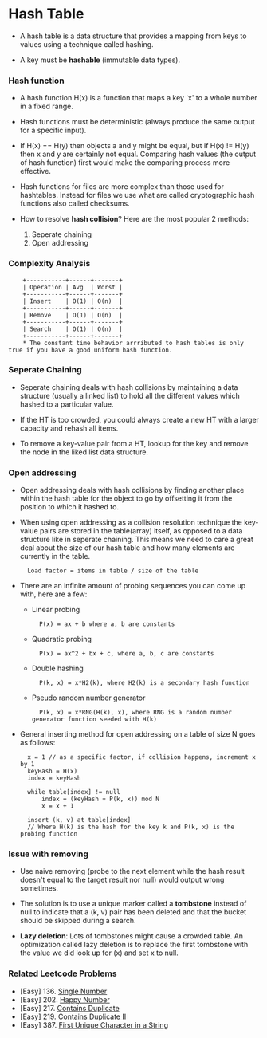 # Hash Table

* A hash table is a data structure that provides a mapping from keys to values using a technique called hashing.

* A key must be **hashable** (immutable data types).

### Hash function
* A hash function H(x) is a function that maps a key 'x' to a whole number in a fixed range.

* Hash functions must be deterministic (always produce the same output for a specific input).

* If H(x) == H(y) then objects a and y might be equal, but if H(x) != H(y) then x and y are certainly not equal. Comparing hash values (the output of hash function) first would make the comparing process more effective.

* Hash functions for files are more complex than those used for hashtables. Instead for files we use what are called cryptographic hash functions also called checksums.

* How to resolve **hash collision**? Here are the most popular 2 methods:
    1. Seperate chaining
    2. Open addressing

### Complexity Analysis

        +-----------+------+-------+
        | Operation | Avg  | Worst |
        +-----------+------+-------+
        | Insert    | O(1) | O(n)  |
        +-----------+------+-------+
        | Remove    | O(1) | O(n)  |
        +-----------+------+-------+
        | Search    | O(1) | O(n)  |
        +-----------+------+-------+
        * The constant time behavior arrributed to hash tables is only true if you have a good uniform hash function.

### Seperate Chaining
* Seperate chaining deals with hash collisions by maintaining a data structure (usually a linked list) to hold all the different values which hashed to a particular value.

* If the HT is too crowded, you could always create a new HT with a larger capacity and rehash all items.

* To remove a key-value pair from a HT, lookup for the key and remove the node in the liked list data structure.

### Open addressing
* Open addressing deals with hash collisions by finding another place within the hash table for the object to go by offsetting it from the position to which it hashed to.

* When using open addressing as a collision resolution technique the key-value pairs are stored in the table(array) itself, as opposed to a data structure like in seperate chaining. This means we need to care a great deal about the size of our hash table and how many elements are currently in the table.

        Load factor = items in table / size of the table

* There are an infinite amount of probing sequences you can come up with, here are a few:
    * Linear probing

            P(x) = ax + b where a, b are constants

    * Quadratic probing

            P(x) = ax^2 + bx + c, where a, b, c are constants

    * Double hashing

            P(k, x) = x*H2(k), where H2(k) is a secondary hash function

    * Pseudo random number generator

            P(k, x) = x*RNG(H(k), x), where RNG is a random number generator function seeded with H(k)

* General inserting method for open addressing on a table of size N goes as follows:

        x = 1 // as a specific factor, if collision happens, increment x by 1
        keyHash = H(x)
        index = keyHash
        
        while table[index] != null
            index = (keyHash + P(k, x)) mod N
            x = x + 1

        insert (k, v) at table[index]
        // Where H(k) is the hash for the key k and P(k, x) is the probing function

### Issue with removing
* Use naive removing (probe to the next element while the hash result doesn't equal to the target result nor null) would output wrong sometimes. 

* The solution is to use a unique marker called a **tombstone** instead of null to indicate that a (k, v) pair has been deleted and that the bucket should be skipped during a search.

* **Lazy deletion**: Lots of tombstones might cause a crowded table. An optimization called lazy deletion is to replace the first tombstone with the value we did look up for (x) and set x to null.

### Related Leetcode Problems
* [Easy] 136. [Single Number](https://leetcode.com/problems/single-number/)
* [Easy] 202. [Happy Number](https://leetcode.com/problems/happy-number/)
* [Easy] 217. [Contains Duplicate](https://leetcode.com/problems/contains-duplicate/)
* [Easy] 219. [Contains Duplicate II](https://leetcode.com/problems/contains-duplicate-ii/)
* [Easy] 387. [First Unique Character in a String](https://leetcode.com/problems/first-unique-character-in-a-string/)
